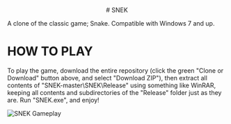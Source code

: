 <p align="center">
# SNEK

A clone of the classic game; Snake. Compatible with Windows 7 and up.

HOW TO PLAY
===========
To play the game, download the entire repository (click the green "Clone or Download" button above, and select "Download ZIP"), then extract all contents of "SNEK-master\SNEK\Release" using something like WinRAR, keeping all contents and subdirectories of the "Release" folder just as they are. Run "SNEK.exe", and enjoy!
</p>


![SNEK Gameplay](https://static.wixstatic.com/media/dfc191_2b8c85309d6d4e989cf115a14c6ed5cb~mv2.png/v1/fill/w_559,h_289,al_c,q_85,usm_0.66_1.00_0.01/snake%20sc%20big.webp)


